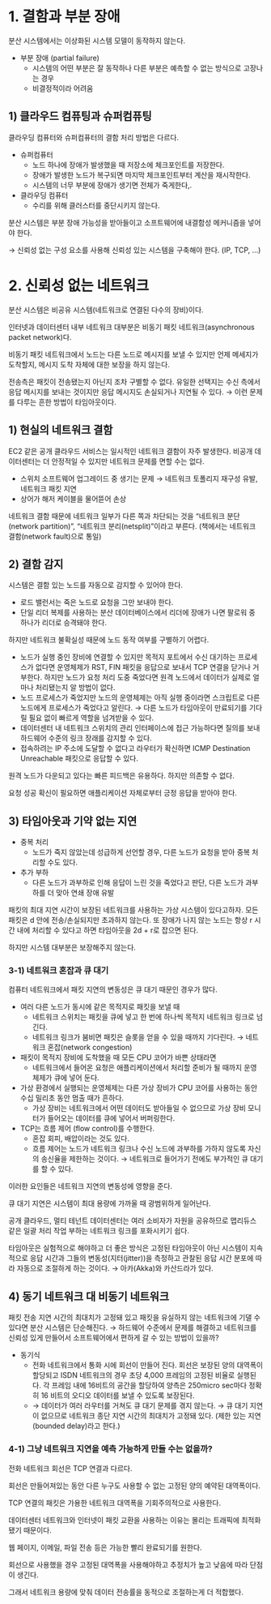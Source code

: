 # 1. 결함과 부분 장애

분산 시스템에서는 이상화된 시스템 모델이 동작하지 않는다.

- 부분 장애 (partial failure)
    - 시스템의 어떤 부분은 잘 동작하나 다른 부분은 예측할 수 없는 방식으로 고장나는 경우
    - 비결정적이라 어려움

## 1) 클라우드 컴퓨팅과 슈퍼컴퓨팅

클라우딩 컴퓨터와 슈퍼컴퓨터의 결함 처리 방법은 다르다.

- 슈퍼컴퓨터
    - 노드 하나에 장애가 발생했을 때 저장소에 체크포인트를 저장한다.
    - 장애가 발생한 노드가 복구되면 마지막 체크포인트부터 계산을 재시작한다.
    - 시스템의 너무 부분에 장애가 생기면 전체가 죽게한다,.
- 클라우딩 컴퓨터
    - 수리를 위해 클러스터를 중단시키지 않는다.

분산 시스템은 부분 장애 가능성을 받아들이고 소프트웨어에 내결함성 메커니즘을 넣어야 한다.

→ 신뢰성 없는 구성 요소를 사용해 신뢰성 있는 시스템을 구축해야 한다. (IP, TCP, …)

# 2. 신뢰성 없는 네트워크

분산 시스템은 비공유 시스템(네트워크로 연결된 다수의 장비)이다.

인터넷과 데이터센터 내부 네트워크 대부분은 비동기 패킷 네트워크(asynchronous packet network)다.

비동기 패킷 네트워크에서 노드는 다른 노드로 메시지를 보낼 수 있지만 언제 메세지가 도착할지, 메시지 도착 자체에 대한 보장을 하지 않는다.

전송측은 패킷이 전송됐는지 아닌지 조차 구별할 수 없다. 유일한 선택지는 수신 측에서 응답 메시지를 보내는 것이지만 응답 메시지도 손실되거나 지연될 수 있다. → 이런 문제를 다루는 흔한 방법이 타임아웃이다.

## 1) 현실의 네트워크 결함

EC2 같은 공개 클라우드 서비스는 일시적인 네트워크 결함이 자주 발생한다. 비공개 데이터센터는 더 안정적일 수 있지만 네트워크 문제를 면할 수는 없다.

- 스위치 소프트웨어 업그레이드 중 생기는 문제 → 네트워크 토폴리지 재구성 유발, 네트워크 패킷 지연
- 상어가 해저 케이블을 물어뜯어 손상

네트워크 결함 때문에 네트워크 일부가 다른 쪽과 차단되는 것을 “네트워크 분단(network partition)”, “네트워크 분리(netsplit)”이라고 부른다. (책에서는 네트워크 결함(network fault)으로 통일)

## 2) 결함 감지

시스템은 결함 있는 노드를 자동으로 감지할 수 있어야 한다.

- 로드 밸런서는 죽은 노드로 요청을 그만 보내야 한다.
- 단일 리더 복제를 사용하는 분산 데이터베이스에서 리더에 장애가 나면 팔로워 중 하나가 리더로 승격돼야 한다.

하지만 네트워크 불확실성 때문에 노드 동작 여부를 구별하기 어렵다.

- 노드가 실행 중인 장비에 연결할 수 있지만 목적지 포트에서 수신 대기하는 프로세스가 없다면 운영체제가 RST, FIN 패킷을 응답으로 보내서 TCP 연결을 닫거나 거부한다. 하지만 노드가 요청 처리 도중 죽었다면 원격 노드에서 데이터가 실제로 얼마나 처리됐는지 알 방법이 없다.
- 노드 프로세스가 죽었지만 노드의 운영체제는 아직 실행 중이라면 스크립트로 다른 노드에게 프로세스가 죽었다고 알린다. → 다른 노드가 타임아웃이 만료되기를 기다릴 필요 없이 빠르게 역할을 넘겨받을 수 있다.
- 데이터센터 내 네트워크 스위치의 관리 인터페이스에 접근 가능하다면 질의를 보내 하드웨어 수준의 링크 장래를 감지할 수 있다.
- 접속하려는 IP 주소에 도달할 수 없다고 라우터가 확신하면 ICMP Destination Unreachable 패킷으로 응답할 수 있다.

원격 노드가 다운되고 있다는 빠른 피드백은 유용하다. 하지만 의존할 수 없다.

요청 성공 확신이 필요하면 애플리케이션 자체로부터 긍정 응답을 받아야 한다.

## 3) 타임아웃과 기약 없는 지연

- 중복 처리
    - 노드가 죽지 않았는데 성급하게 선언할 경우, 다른 노드가 요청을 받아 중복 처리할 수도 있다.
- 추가 부하
    - 다른 노드가 과부하로 인해 응답이 느린 것을 죽었다고 판단, 다른 노드가 과부하를 더 맞아 연쇄 장애 유발

패킷의 최대 지연 시간이 보장된 네트워크를 사용하는 가상 시스템이 있다고하자. 모든 패킷은 d 안에 전송/손실되지만 초과하지 않는다. 또 장애가 나지 않는 노드는 항상 r 시간 내에 처리할 수 있다고 하면 타임아웃을 2d + r로 잡으면 된다.

하지만 시스템 대부분은 보장해주지 않는다.

### 3-1) 네트워크 혼잡과 큐 대기

컴퓨터 네트워크에서 패킷 지연의 변동성은 큐 대기 때문인 경우가 많다.

- 여러 다른 노드가 동시에 같은 목적지로 패킷을 보낼 때
    - 네트워크 스위치는 패킷을 큐에 넣고 한 번에 하나씩 목적지 네트워크 링크로 넘긴다.
    - 네트워크 링크가 붐비면 패킷은 슬롯을 얻을 수 있을 때까지 기다린다. → 네트워크 혼잡(network congestion)
- 패킷이 목적지 장비에 도착했을 때 모든 CPU 코어가 바쁜 상태라면
    - 네트워크에서 들어온 요청은 애플리케이션에서 처리할 준비가 될 때까지 운영체제가 큐에 넣어 둔다.
- 가상 환경에서 실행되는 운영체제는 다른 가상 장비가 CPU 코어를 사용하는 동안 수십 밀리초 동안 멈출 때가 흔하다.
    - 가상 장비는 네트워크에서 어떤 데이터도 받아들일 수 없으므로 가상 장비 모니터가 들어오는 데이터를 큐에 넣어서 버퍼링한다.
- TCP는 흐름 제어 (flow control)를 수행한다.
    - 혼잡 회피, 배압이라는 것도 있다.
    - 흐름 제어는 노드가 네트워크 링크나 수신 노드에 과부하를 가하지 않도록 자신의 송신율을 제한하는 것이다. → 네트워크로 들어가기 전에도 부가적인 큐 대기를 할 수 있다.

이러한 요인들은 네트워크 지연의 변동성에 영향을 준다.

큐 대기 지연은 시스템이 최대 용량에 가까울 때 광범위하게 일어난다.

공개 클라우드, 멀티 테넌트 데이터센터는 여러 소비자가 자원을 공유하므로 맵리듀스 같은 일괄 처리 작업 부하는 네트워크 링크를 포화시키기 쉽다.

타임아웃은 실험적으로 해야하고 더 좋은 방식은 고정된 타임아웃이 아닌 시스템이 지속적으로 응답 시간과 그들의 변동성(지터(jitter))을 측정하고 관찰된 응답 시간 분포에 따라 자동으로 조절하게 하는 것이다. → 아카(Akka)와 카산드라가 있다.

## 4) 동기 네트워크 대 비동기 네트워크

패킷 전송 지연 시간의 최대치가 고정돼 있고 패킷을 유실하지 않는 네트워크에 기댈 수 있다면 분산 시스템은 단순해진다. → 하드웨어 수준에서 문제를 해결하고 네트워크를 신뢰성 있게 만들어서 소프트웨어에서 편하게 갈 수 있는 방법이 있을까?

- 동기식
    - 전화 네트워크에서 통화 시에 회선이 만들어 진다. 회선은 보장된 양의 대역폭이 할당되고 ISDN 네트워크의 경우 초당 4,000 프레임의 고정된 비율로 실행된다. 각 프레임 내에 16비트의 공간을 할당하여 양측은 250micro sec마다 정확히 16 비트의 오디오 데이터를 보낼 수 있도록 보장된다.
    - → 데이터가 여러 라우터를 거쳐도 큐 대기 문제를 겪지 않는다. → 큐 대기 지연이 없으므로 네트워크 종단 지연 시간의 최대치가 고정돼 있다. (제한 있는 지연(bounded delay)라고 한다.)

### 4-1) 그냥 네트워크 지연을 예측 가능하게 만들 수는 없을까?

전화 네트워크 회선은 TCP 연결과 다르다.

회선은 만들어져있는 동안 다른 누구도 사용할 수 없는 고정된 양의 예약된 대역폭이다.

TCP 연결의 패킷은 가용한 네트워크 대역폭을 기회주의적으로 사용한다.

데이터센터 네트워크와 인터넷이 패킷 교환을 사용하는 이유는 몰리는 트래픽에 최적화됐기 때문이다.

웹 페이지, 이메일, 파일 전송 등은 가능한 빨리 완료되기를 원한다.

회선으로 사용했을 경우 고정된 대역폭을 사용해야하고 추정치가 높고 낮음에 따라 단점이 생긴다.

그래서 네트워크 용량에 맞춰 데이터 전송률을 동적으로 조절하는게 더 적합했다.

